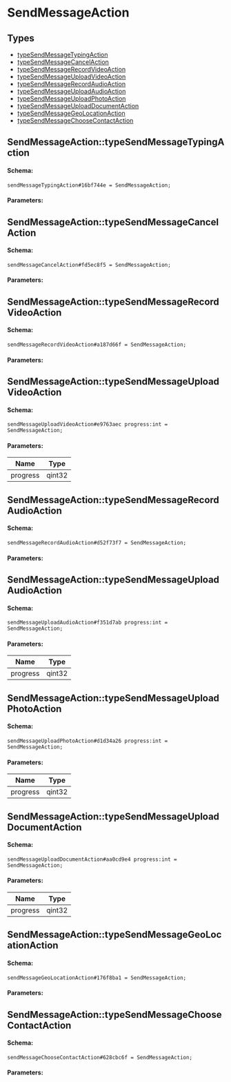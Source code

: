 # SendMessageAction

## Types

* [typeSendMessageTypingAction](#sendmessageactiontypesendmessagetypingaction)
* [typeSendMessageCancelAction](#sendmessageactiontypesendmessagecancelaction)
* [typeSendMessageRecordVideoAction](#sendmessageactiontypesendmessagerecordvideoaction)
* [typeSendMessageUploadVideoAction](#sendmessageactiontypesendmessageuploadvideoaction)
* [typeSendMessageRecordAudioAction](#sendmessageactiontypesendmessagerecordaudioaction)
* [typeSendMessageUploadAudioAction](#sendmessageactiontypesendmessageuploadaudioaction)
* [typeSendMessageUploadPhotoAction](#sendmessageactiontypesendmessageuploadphotoaction)
* [typeSendMessageUploadDocumentAction](#sendmessageactiontypesendmessageuploaddocumentaction)
* [typeSendMessageGeoLocationAction](#sendmessageactiontypesendmessagegeolocationaction)
* [typeSendMessageChooseContactAction](#sendmessageactiontypesendmessagechoosecontactaction)

## SendMessageAction::typeSendMessageTypingAction

#### Schema:

`sendMessageTypingAction#16bf744e = SendMessageAction;`

#### Parameters:


## SendMessageAction::typeSendMessageCancelAction

#### Schema:

`sendMessageCancelAction#fd5ec8f5 = SendMessageAction;`

#### Parameters:


## SendMessageAction::typeSendMessageRecordVideoAction

#### Schema:

`sendMessageRecordVideoAction#a187d66f = SendMessageAction;`

#### Parameters:


## SendMessageAction::typeSendMessageUploadVideoAction

#### Schema:

`sendMessageUploadVideoAction#e9763aec progress:int = SendMessageAction;`

#### Parameters:

|Name|Type|
|----|----|
|progress|qint32|

## SendMessageAction::typeSendMessageRecordAudioAction

#### Schema:

`sendMessageRecordAudioAction#d52f73f7 = SendMessageAction;`

#### Parameters:


## SendMessageAction::typeSendMessageUploadAudioAction

#### Schema:

`sendMessageUploadAudioAction#f351d7ab progress:int = SendMessageAction;`

#### Parameters:

|Name|Type|
|----|----|
|progress|qint32|

## SendMessageAction::typeSendMessageUploadPhotoAction

#### Schema:

`sendMessageUploadPhotoAction#d1d34a26 progress:int = SendMessageAction;`

#### Parameters:

|Name|Type|
|----|----|
|progress|qint32|

## SendMessageAction::typeSendMessageUploadDocumentAction

#### Schema:

`sendMessageUploadDocumentAction#aa0cd9e4 progress:int = SendMessageAction;`

#### Parameters:

|Name|Type|
|----|----|
|progress|qint32|

## SendMessageAction::typeSendMessageGeoLocationAction

#### Schema:

`sendMessageGeoLocationAction#176f8ba1 = SendMessageAction;`

#### Parameters:


## SendMessageAction::typeSendMessageChooseContactAction

#### Schema:

`sendMessageChooseContactAction#628cbc6f = SendMessageAction;`

#### Parameters:


